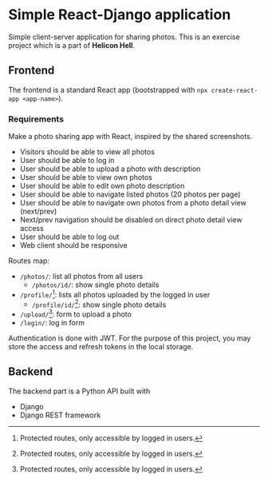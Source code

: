 # Simple React-Django application

Simple client-server application for sharing photos. This is an exercise project
which is a part of **Helicon Hell**.

## Frontend

The frontend is a standard React app (bootstrapped with `npx create-react-app <app-name>`).

### Requirements

Make a photo sharing app with React, inspired by the shared screenshots.

- Visitors should be able to view all photos
- User should be able to log in
- User should be able to upload a photo with description
- User should be able to view own photos
- User should be able to edit own photo description
- User should be able to navigate listed photos (20 photos per page)
- User should be able to navigate own photos from a photo detail view (next/prev)
- Next/prev navigation should be disabled on direct photo detail view access
- User should be able to log out
- Web client should be responsive

Routes map:
- `/photos/`: list all photos from all users
  - `/photos/id/`: show single photo details
- `/profile/`[^1]: lists all photos uploaded by the logged in user
  - `/profile/id/`[^1]: show single photo details
- `/upload/`[^1]: form to upload a photo
- `/login/`: log in form

[^1]: Protected routes, only accessible by logged in users.

Authentication is done with JWT. For the purpose of this project, you may store
the access and refresh tokens in the local storage.


## Backend

The backend part is a Python API built with

- Django
- Django REST framework
